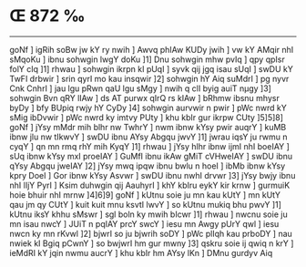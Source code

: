 # Œ 872 ‰
---
goNf ] igRih soBw jw kY ry nwih ] Awvq phIAw KUDy jwih ] vw kY AMqir
nhI sMqoKu ] ibnu sohwgin lwgY doKu ]1] Dnu sohwgin mhw pvIq ] qpy
qpIsr folY cIq ]1] rhwau ] sohwgin ikrpn kI pUqI ] syvk qij jgq
isau sUqI ] swDU kY TwFI drbwir ] srin qyrI mo kau insqwir ]2]
sohwgin hY Aiq suMdrI ] pg nyvr Cnk CnhrI ] jau lgu pRwn qaU lgu
sMgy ] nwih q clI byig auiT nµgy ]3] sohwgin Bvn qRY lIAw ] ds AT
purwx qIrQ rs kIAw ] bRhmw ibsnu mhysr byDy ] bfy BUpiq rwjy hY CyDy
]4] sohwgin aurvwir n pwir ] pWc nwrd kY sMig ibDvwir ] pWc nwrd
ky imtvy PUty ] khu kbIr gur ikrpw CUty ]5]5]8] goNf ] jYsy mMdr mih
blhr nw TwhrY ] nwm ibnw kYsy pwir auqrY ] kuMB ibnw jlu nw tIkwvY ]
swDU ibnu AYsy Abgqu jwvY ]1] jwrau iqsY ju rwmu n cyqY ] qn mn rmq
rhY mih KyqY ]1] rhwau ] jYsy hlhr ibnw ijmI nhI boeIAY ] sUq ibnw
kYsy mxI proeIAY ] GuMfI ibnu ikAw gMiT cVHweIAY ] swDU ibnu qYsy Abgqu
jweIAY ]2] jYsy mwq ipqw ibnu bwlu n hoeI ] ibMb ibnw kYsy kpry DoeI ]
Gor ibnw kYsy Asvwr ] swDU ibnu nwhI drvwr ]3] jYsy bwjy ibnu nhI lIjY
PyrI ] Ksim duhwgin qij AauhyrI ] khY kbIru eykY kir krnw ] gurmuiK
hoie bhuir nhI mrnw ]4]6]9] goNf ] kUtnu soie ju mn kau kUtY ] mn
kUtY qau jm qy CUtY ] kuit kuit mnu ksvtI lwvY ] so kUtnu mukiq bhu pwvY
]1] kUtnu iksY khhu sMswr ] sgl boln ky mwih bIcwr ]1] rhwau ]
nwcnu soie ju mn isau nwcY ] JUiT n pqIAY prcY swcY ] iesu mn Awgy pUrY
qwl ] iesu nwcn ky mn rKvwl ]2] bjwrI so ju bjwrih soDY ] pWc
plIqh kau prboDY ] nau nwiek kI Bgiq pCwnY ] so bwjwrI hm gur mwny
]3] qskru soie ij qwiq n krY ] ieMdRI kY jqin nwmu aucrY ] khu kbIr
hm AYsy lKn ] DMnu gurdyv Aiq
####
